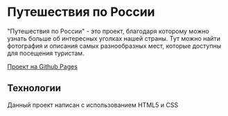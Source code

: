 # Путешествия по России
"Путешествия по России" - это проект, благодаря которому можно узнать больше об интересных уголках нашей страны. Тут можно найти фотография и описания самых разнообразных мест, которые доступны для посещения туристам.

[Проект на Github Pages](https://vlada967.github.io/russian-travel/)

## Технологии
Данный проект написан с использованием HTML5 и CSS 